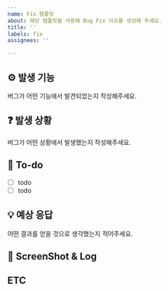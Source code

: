```yaml
---
name: Fix 템플릿
about: 해당 템플릿을 사용해 Bug Fix 이슈를 생성해 주세요.
title: ''
labels: fix
assignees: ''

---
```


## ⚙️ 발생 기능
버그가 어떤 기능에서 발견되었는지 작성해주세요.

## ❓ 발생 상황
버그가 어떤 상황에서 발생했는지 작성해주세요.

## 📝 To-do
- [ ] todo
- [ ] todo

## 💡 예상 응답
어떤 결과를 얻을 것으로 생각했는지 적어주세요.

## 📸 ScreenShot & Log

## ETC
>
